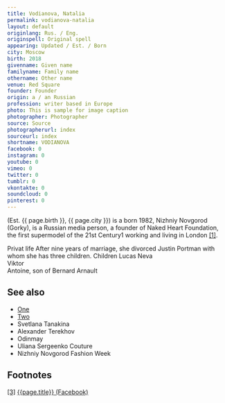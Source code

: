 ```yaml
---
title: Vodianova, Natalia
permalink: vodianova-natalia
layout: default
originlang: Rus. / Eng.
originspell: Original spell
appearing: Updated / Est. / Born
city: Moscow
birth: 2018
givenname: Given name
familyname: Family name
othername: Other name
venue: Red Square
founder: Founder
origin: a / an Russian
profession: writer based in Europe
photo: This is sample for image caption
photographer: Photographer
source: Source
photographerurl: index
sourceurl: index
shortname: VODIANOVA
facebook: 0
instagram: 0
youtube: 0
vimeo: 0
twitter: 0
tumblr: 0
vkontakte: 0
soundcloud: 0
pinterest: 0
---
```


(Est. {{ page.birth }}, {{ page.city }}) is a born 1982, Nizhniy Novgorod (Gorky), is a Russian media person, a founder of Naked Heart Foundation, the first supermodel of the 21st Century1 working and living in London  <span id="a1">[\[1\]](#f1)</span>.

Privat life
After nine years of marriage, she divorced Justin Portman with whom she has three children.
Сhildren
Lucas
Neva  
Viktor  
Antoine, son of Bernard Arnault


## See also

+ [One](index)
+ [Two](index)
+ Svetlana Tanakina
+ Alexander Terekhov
+ Odinmay
+ Uliana Sergeenko Couture
+ Nizhniy Novgorod Fashion Week

## Footnotes

[[3]](#a3) <span id="f3"></span> [{{page.title}} (Facebook)](index)
